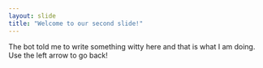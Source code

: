 ```yaml
---
layout: slide
title: "Welcome to our second slide!"
---
```

The bot told me to write something witty here and that is what I am doing.
Use the left arrow to go back!
